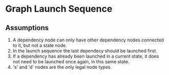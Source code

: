 # Graph Launch Sequence
## Assumptions 
1. A dependency node can only have other dependency nodes connected to it, but not a state node.
2. In the launch sequence the last dependecy should be launched first.
3. If a dependency has already been launched in a current state, it does not need to be launched once again, in this same state.
4. 's' and 'd' nodes are the only legal node types.